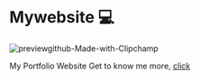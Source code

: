# Mywebsite 💻

![previewgithub-Made-with-Clipchamp](https://github.com/Txpxt-xuto/Txpxt-xuto.github.io/assets/56795188/a695697c-0ebd-4957-a020-ae299c607e12.gif)

My Portfolio Website Get to know me more, [click](https://txpxt-xuto.github.io/)

